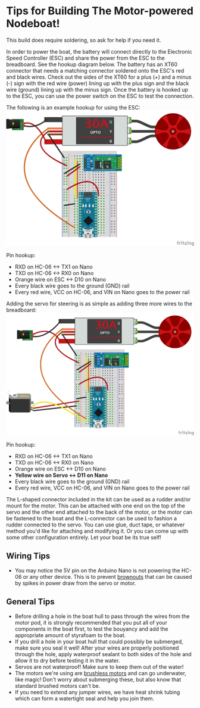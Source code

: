 # Tips for Building The Motor-powered Nodeboat!

This build does require soldering, so ask for help if you need it.

In order to power the boat, the battery will connect directly to the Electronic Speed Controller (ESC) and share the power from the ESC to the breadboard. See the hookup diagram below. The battery has an XT60 connector that needs a matching connector soldered onto the ESC's red and black wires. Check out the sides of the XT60 for a plus (+) and a minus (-) sign with the red wire (power) lining up with the plus sign and the black wire (ground) lining up with the minus sign. Once the battery is hooked up to the ESC, you can use the power switch on the ESC to test the connection.

The following is an example hookup for using the ESC:
![Arduino Nano to ESC hookup](diagrams/Nano-HC06-ESC_bb.png)

Pin hookup:

- RXD on HC-06 <-> TX1 on Nano
- TXD on HC-06 <-> RX0 on Nano
- Orange wire on ESC <-> D10 on Nano
- Every black wire goes to the ground (GND) rail
- Every red wire, VCC on HC-06, and VIN on Nano goes to the power rail

Adding the servo for steering is as simple as adding three more wires to the breadboard:
![Arduino Nano with ESC and Servo hookup](diagrams/Nano-HC06-ESC-Servo_bb.png)

Pin hookup:

- RXD on HC-06 <-> TX1 on Nano
- TXD on HC-06 <-> RX0 on Nano
- Orange wire on ESC <-> D10 on Nano
- **Yellow wire on Servo <-> D11 on Nano**
- Every black wire goes to the ground (GND) rail
- Every red wire, VCC on HC-06, and VIN on Nano goes to the power rail

The L-shaped connector included in the kit can be used as a rudder and/or mount for the motor. This can be attached with one end on the top of the servo and the other end attached to the back of the motor, or the motor can be fastened to the boat and the L-connector can be used to fashion a rudder connected to the servo. You can use glue, duct tape, or whatever method you'd like for attaching and modifying it. Or you can come up with some other configuration entirely. Let your boat be its true self!

## Wiring Tips

- You may notice the 5V pin on the Arduino Nano is not powering the HC-06 or any other device. This is to prevent [brownouts](https://en.wikipedia.org/wiki/Brownout_(electricity)) that can be caused by spikes in power draw from the servo or motor.

## General Tips

- Before drilling a hole in the boat hull to pass through the wires from the motor pod, it is strongly recommended that you put all of your components in the boat first, to test the bouyancy and add the appropriate amount of styrafoam to the boat.
- If you drill a hole in your boat hull that could possibly be submerged, make sure you seal it well! After your wires are properly positioned through the hole, apply waterproof sealant to both sides of the hole and allow it to dry before testing it in the water.
- Servos are not waterproof! Make sure to keep them out of the water!
- The motors we're using are [brushless motors](https://www.renesas.com/us/en/support/technical-resources/engineer-school/brushless-dc-motor-01-overview.html) and can go underwater, like magic! Don't worry about submerging these, but also know that standard brushed motors can't be.
- If you need to extend any jumper wires, we have heat shrink tubing which can form a watertight seal and help you join them.
